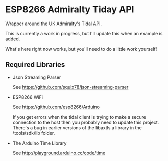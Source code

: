 # ESP8266 Admiralty Tiday API
Wrapper around the UK Admiralty's Tidal API.

This is currently a work in progress, but I'll update this when an example is added.

What's here right now works, but you'll need to do a little work yourself!

## Required Libraries

  * Json Streaming Parser
    
	See https://github.com/squix78/json-streaming-parser
	
  * ESP8266 WiFi
  
    See https://github.com/esp8266/Arduino
	
	If you get errors when the tidal client is trying to make a secure connection to the host then you probably need to update this project. There's a bug in earlier versions of the libaxtls.a library in the \tools\sdk\lib folder.
	
  * The Arduino Time Library
  
    See http://playground.arduino.cc/code/time